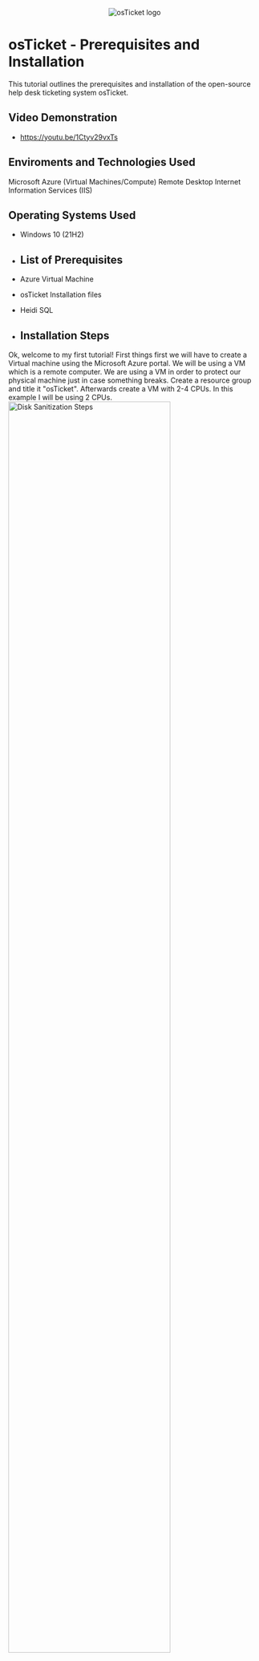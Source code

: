 <p align="center">
<img src="https://i.imgur.com/Clzj7Xs.png" alt="osTicket logo"/>
</p>

<h1>osTicket - Prerequisites and Installation</h1>
This tutorial outlines the prerequisites and installation of the open-source help desk ticketing system osTicket.<br />


<h2>Video Demonstration</h2>

- https://youtu.be/1Ctyv29vxTs

<h2>Enviroments and Technologies Used</h2>

Microsoft Azure (Virtual Machines/Compute)
Remote Desktop
Internet Information Services (IIS)

<h2>Operating Systems Used</h2>

- Windows 10</b> (21H2)

- <h2>List of Prerequisites</h2>

- Azure Virtual Machine
- osTicket Installation files
- Heidi SQL

- <h2>Installation Steps</h2>

<p>
</p>
<p>
Ok, welcome to my first tutorial! First things first we will have to create a Virtual machine using the Microsoft Azure portal. We will be using a VM which is a remote computer. We are using a VM in order to protect our physical machine just in case something breaks. Create a resource group and title it "osTicket". Afterwards create a VM with 2-4 CPUs. In this example I will be using 2 CPUs.
  
<img src="https://i.imgur.com/epHDY1R.png" height="80%" width="80%" alt="Disk Sanitization Steps"/>
</p>
<br />
<p>
</p>
<p>Next simply connect to your newly created VM using RDP using the public IPv4 address. If you are a Mac user you will have to download Microsoft RDP. 
</p>
<img src="https://i.imgur.com/clhm8RF.png" height="80%" width="80%" alt="Disk Sanitization Steps"/>
</p>
<br />

<p>
</p>
<p>
Alright, now that you are connected to your VM you will have to enable IIS. Simply access the control panel then select uninstall a program. Off to the left select "Turn windows features on or off". A list will appear then you will enable Internet Information Services.
</p>  
<img src="https://i.imgur.com/2k1j6WT.png" height="80%" width="80%" alt="Disk Sanitization Steps"/>
</p>
<br />
</p>
<p>
  <p>
</p>
Excellent. Now that you have enabled IIS we need to install osTicket-installation-files. I provided the link here: https://drive.google.com/uc?export=download&id=1b3RBkXTLNGXbibeMuAynkfzdBC1NnqaD  That link will provide you with all of the material you need to download to get osTicket up and running. Simply click the link and install osTicket-installation-files.

</p>
</p>
<p>
Once you have installed osTicket-installation-files open it. You'll need to unzip onto your desktop. From the osTicket-installation-files folder, install PHP Manager 
</p>  
<img src="https://i.imgur.com/yk0jvoQ.png" height="80%" width="80%" alt="Disk Sanitization Steps"/>
<p>
</p>
<p>
After that you need to install Rewrite Module from the osTicket-installation-files.
</p>
<p>
</p>
<img src="https://i.imgur.com/79GdVbt.png" height="80%" width="80%" alt="Disk Sanitization Steps"/>
<p>
</p>
<p>
</p>
Next, download VC_redist.x86.exe from the osTicket-installation-files
<img src="https://i.imgur.com/QwQLfig.png" height="80%" width="80%" alt="Disk Sanitization Steps"/>
<p>
<p>
Next, create the directory C:\PHP
<img src="https://i.imgur.com/zkpMYi6.png" height="80%" width="80%" alt="Disk Sanitization Steps"/>
<p>
From the “osTicket-Installation-Files” folder, unzip PHP 7.3.8 (php-7.3.8-nts-Win32-VC15-x86.zip) into the “C:\PHP” folder
<img src="https://i.imgur.com/IoATmsy.png" height="80%" width="80%" alt="Disk Sanitization Steps"/>
<p>
</p>
<p>
</p>
From the “osTicket-Installation-Files” folder, install MySQL 5.5.62 (mysql-5.5.62-win32.msi)
Typical Setup ->
Launch Configuration Wizard (after install) ->
Standard Configuration ->
Username: root
Password: root
<img src="https://i.imgur.com/gyBOW1K.png" height="80%" width="80%" alt="Disk Sanitization Steps"/>
<p>
</p>
<p>
</p>
Open IIS as an Admin

Register PHP from within IIS (PHP Manager -> C:\PHP\php-cgi.exe)

Reload IIS (Open IIS, Stop and Start the server)
<img src="https://i.imgur.com/JUQDqX0.png" height="80%" width="80%" alt="Disk Sanitization Steps"/>
<p>
</p>
<p>
</p>
Install osTicket v1.15.8
From the “osTicket-Installation-Files” folder, unzip “osTicket-v1.15.8.zip” and copy the “upload” folder into “c:\inetpub\wwwroot”
Within “c:\inetpub\wwwroot”, Rename “upload” to “osTicket”
<img src="https://i.imgur.com/NSvNSjr.png" height="80%" width="80%" alt="Disk Sanitization Steps"/>
